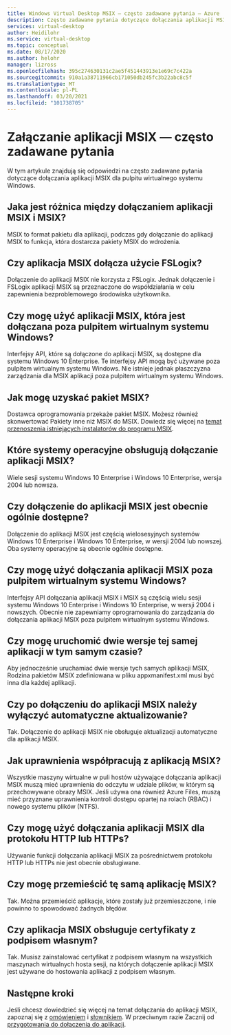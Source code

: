 ```yaml
---
title: Windows Virtual Desktop MSIX — często zadawane pytania — Azure
description: Często zadawane pytania dotyczące dołączania aplikacji MSIX dla pulpitu wirtualnego systemu Windows.
services: virtual-desktop
author: Heidilohr
ms.service: virtual-desktop
ms.topic: conceptual
ms.date: 08/17/2020
ms.author: helohr
manager: lizross
ms.openlocfilehash: 395c274630131c2ae5f451443913e1e69c7c422a
ms.sourcegitcommit: 910a1a38711966cb171050db245fc3b22abc8c5f
ms.translationtype: MT
ms.contentlocale: pl-PL
ms.lasthandoff: 03/20/2021
ms.locfileid: "101738705"
---
```

# <a name="msix-app-attach-faq"></a>Załączanie aplikacji MSIX — często zadawane pytania

W tym artykule znajdują się odpowiedzi na często zadawane pytania dotyczące dołączania aplikacji MSIX dla pulpitu wirtualnego systemu Windows.

## <a name="whats-the-difference-between-msix-and-msix-app-attach"></a>Jaka jest różnica między dołączaniem aplikacji MSIX i MSIX?

MSIX to format pakietu dla aplikacji, podczas gdy dołączanie do aplikacji MSIX to funkcja, która dostarcza pakiety MSIX do wdrożenia.

## <a name="does-msix-app-attach-use-fslogix"></a>Czy aplikacja MSIX dołącza użycie FSLogix?

Dołączenie do aplikacji MSIX nie korzysta z FSLogix. Jednak dołączenie i FSLogix aplikacji MSIX są przeznaczone do współdziałania w celu zapewnienia bezproblemowego środowiska użytkownika.

## <a name="can-i-use-the-msix-app-attach-outside-of-windows-virtual-desktop"></a>Czy mogę użyć aplikacji MSIX, która jest dołączana poza pulpitem wirtualnym systemu Windows?

Interfejsy API, które są dołączone do aplikacji MSIX, są dostępne dla systemu Windows 10 Enterprise. Te interfejsy API mogą być używane poza pulpitem wirtualnym systemu Windows. Nie istnieje jednak płaszczyzna zarządzania dla MSIX aplikacji poza pulpitem wirtualnym systemu Windows.

## <a name="how-do-i-get-an-msix-package"></a>Jak mogę uzyskać pakiet MSIX?

Dostawca oprogramowania przekaże pakiet MSIX. Możesz również skonwertować Pakiety inne niż MSIX do MSIX. Dowiedz się więcej na [temat przenoszenia istniejących instalatorów do programu MSIX](/windows/msix/packaging-tool/create-an-msix-overview#how-to-move-your-existing-installers-to-msix).

## <a name="which-operating-systems-support-msix-app-attach"></a>Które systemy operacyjne obsługują dołączanie aplikacji MSIX?

Wiele sesji systemu Windows 10 Enterprise i Windows 10 Enterprise, wersja 2004 lub nowsza.

## <a name="is-msix-app-attach-currently-generally-available"></a>Czy dołączenie do aplikacji MSIX jest obecnie ogólnie dostępne?

Dołączenie do aplikacji MSIX jest częścią wielosesyjnych systemów Windows 10 Enterprise i Windows 10 Enterprise, w wersji 2004 lub nowszej. Oba systemy operacyjne są obecnie ogólnie dostępne. 

## <a name="can-i-use-msix-app-attach-outside-of-windows-virtual-desktop"></a>Czy mogę użyć dołączania aplikacji MSIX poza pulpitem wirtualnym systemu Windows?

Interfejsy API dołączania aplikacji MSIX i MSIX są częścią wielu sesji systemu Windows 10 Enterprise i Windows 10 Enterprise, w wersji 2004 i nowszych. Obecnie nie zapewniamy oprogramowania do zarządzania do dołączania aplikacji MSIX poza pulpitem wirtualnym systemu Windows.

## <a name="can-i-run-two-versions-of-the-same-application-at-the-same-time"></a>Czy mogę uruchomić dwie wersje tej samej aplikacji w tym samym czasie?

Aby jednocześnie uruchamiać dwie wersje tych samych aplikacji MSIX, Rodzina pakietów MSIX zdefiniowana w pliku appxmanifest.xml musi być inna dla każdej aplikacji.

## <a name="should-i-disable-auto-update-when-using-msix-app-attach"></a>Czy po dołączeniu do aplikacji MSIX należy wyłączyć automatyczne aktualizowanie?

Tak. Dołączenie do aplikacji MSIX nie obsługuje aktualizacji automatyczne dla aplikacji MSIX.

## <a name="how-do-permissions-work-with-msix-app-attach"></a>Jak uprawnienia współpracują z aplikacją MSIX?

Wszystkie maszyny wirtualne w puli hostów używające dołączania aplikacji MSIX muszą mieć uprawnienia do odczytu w udziale plików, w którym są przechowywane obrazy MSIX. Jeśli używa ona również Azure Files, muszą mieć przyznane uprawnienia kontroli dostępu opartej na rolach (RBAC) i nowego systemu plików (NTFS).

## <a name="can-i-use-msix-app-attach-for-http-or-https"></a>Czy mogę użyć dołączania aplikacji MSIX dla protokołu HTTP lub HTTPs?

Używanie funkcji dołączania aplikacji MSIX za pośrednictwem protokołu HTTP lub HTTPs nie jest obecnie obsługiwane.

## <a name="can-i-restage-the-same-msix-application"></a>Czy mogę przemieścić tę samą aplikację MSIX?

Tak. Można przemieścić aplikacje, które zostały już przemieszczone, i nie powinno to spowodować żadnych błędów.

## <a name="does-msix-app-attach-support-self-signed-certificates"></a>Czy aplikacja MSIX obsługuje certyfikaty z podpisem własnym?

Tak. Musisz zainstalować certyfikat z podpisem własnym na wszystkich maszynach wirtualnych hosta sesji, na których dołączenie aplikacji MSIX jest używane do hostowania aplikacji z podpisem własnym.


## <a name="next-steps"></a>Następne kroki

Jeśli chcesz dowiedzieć się więcej na temat dołączania do aplikacji MSIX, zapoznaj się z [omówieniem](what-is-app-attach.md) i [słownikiem](app-attach-glossary.md). W przeciwnym razie Zacznij od [przygotowania do dołączenia do aplikacji](app-attach.md).
